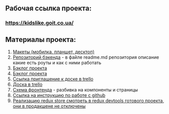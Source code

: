 ## Рабочая ссылка проекта:

### https://kidslike.goit.co.ua/

## Материалы проекта:

1. [Макеты (мобилка, планшет, десктоп)](https://drive.google.com/drive/folders/1-xZXDDdAiey9epXOofxGNT8ldzb2Xoxn)
2. [Репозиторий бэкенда](https://github.com/goitProjects/kidslike_server) - в
   файле readme.md репозитория описание какие есть роуты и как с ними работать
3. [Бэклог проекта](https://docs.google.com/spreadsheets/d/1NYka_yfWztksRjve8sHMqIIWeaGJUiZj/edit#gid=572536284)
4. [Бэклог проекта](https://docs.google.com/spreadsheets/d/1NYka_yfWztksRjve8sHMqIIWeaGJUiZj/edit#gid=572536284)
5. [Ссылка приглашение к доске в trello](https://trello.com/invite/b/R2a6WzxD/c6cad0f4c08231fee14b0f804832e896/kidslike-bootcamp15)
6. [Доска в trello](https://trello.com/b/R2a6WzxD/kidslike-bootcamp15)
7. [Схема фронтенда](https://drive.google.com/file/d/1acWxCS7tHXr3QXxYRvzgcz3ff0vc-H6A/view?usp=sharing) -
   разбивка на компоненты и страницы
8. [Ссылка на инструкцию по работе с github](https://docs.google.com/document/d/1y-nMdpPIIP83rbqPYt6kM_KXMC83UPbkbxKqgaHlnfI/edit)
9. [Реализацию redux store смотреть в redux devtools готового проекта, они в продакшене не отключены](https://kidslike.goit.co.ua/)
